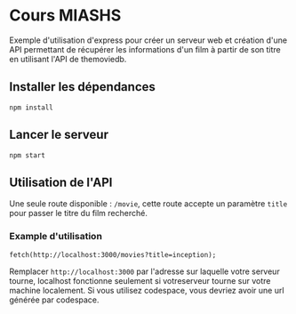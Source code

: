 # Cours MIASHS

Exemple d'utilisation d'express pour créer un serveur web et création d'une API permettant de récupérer les informations d'un film à partir de son titre en utilisant l'API de themoviedb.

## Installer les dépendances

```
npm install
```

## Lancer le serveur

```
npm start
```

## Utilisation de l'API

Une seule route disponible : `/movie`, cette route accepte un paramètre `title` pour passer le titre du film recherché.

### Example d'utilisation

```
fetch(http://localhost:3000/movies?title=inception);
```

Remplacer `http://localhost:3000` par l'adresse sur laquelle votre serveur tourne, localhost fonctionne seulement si votreserveur tourne sur votre machine localement. Si vous utilisez codespace, vous devriez avoir une url générée par codespace.